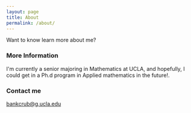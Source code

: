 ```yaml
---
layout: page
title: About
permalink: /about/
---
```


Want to know learn more about me?

### More Information

I'm currently a senior majoring in Mathematics at UCLA, and hopefully, I could get in a Ph.d program in Applied mathematics in the future!. 

### Contact me

[bankcrub@g.ucla.edu](mailto:bankcrub@g.ucla.edu)